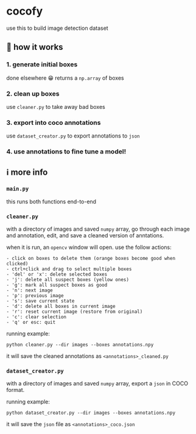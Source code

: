 # cocofy

use this to build image detection dataset

## 🧨 how it works

### 1. generate initial boxes

done elsewhere 😁 returns a `np.array` of boxes

### 2. clean up boxes

use `cleaner.py` to take away bad boxes

### 3. export into coco annotations

use `dataset_creator.py` to export annotations to `json`

### 4. use annotations to fine tune a model!

## ℹ️ more info

### `main.py`
this runs both functions end-to-end

### `cleaner.py`

with a directory of images and saved `numpy` array, go through each image and annotation, edit, and save a cleaned version of anntations. 

when it is run, an `opencv` window will open. use the follow actions: 
```
- click on boxes to delete them (orange boxes become good when clicked)
- ctrl+click and drag to select multiple boxes
- 'del' or 'x': delete selected boxes
- 'j': delete all suspect boxes (yellow ones)
- 'g': mark all suspect boxes as good
- 'n': next image
- 'p': previous image
- 's': save current state
- 'd': delete all boxes in current image
- 'r': reset current image (restore from original)
- 'c': clear selection
- 'q' or esc: quit
```

running example:
```
python cleaner.py --dir images --boxes annotations.npy
```
it will save the cleaned annotations as `<annotations>_cleaned.py`

### `dataset_creator.py`

with a directory of images and saved `numpy` array, export a `json` in COCO format.

running example:
```
python dataset_creator.py --dir images --boxes annotations.npy
```
it will save the `json` file as `<annotations>_coco.json`